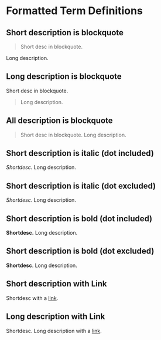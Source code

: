 # Formatted Term Definitions

## Short description is blockquote

> Short desc in blockquote.

Long description.

## Long description is blockquote

Short desc in blockquote.

> Long description.

## All description is blockquote

> Short desc in blockquote. Long description.


## Short description is italic (dot included)

*Shortdesc.* Long description.

## Short description is italic (dot excluded)

*Shortdesc*. Long description.


## Short description is bold (dot included)

**Shortdesc.** Long description.

## Short description is bold (dot excluded)

**Shortdesc**. Long description.


## Short description with Link

Shortdesc with a [link](./foo.bar).

## Long description with Link

Shortdesc. Long description with a [link](./foo.bar).
